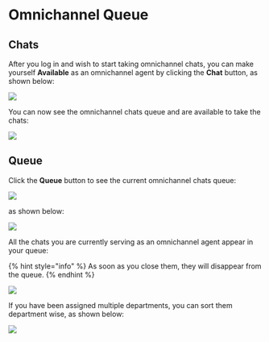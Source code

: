 # Omnichannel Queue

## Chats

After you log in and wish to start taking omnichannel chats, you can make yourself **Available** as an omnichannel agent by clicking the **Chat** button, as shown below:

![](../../../.gitbook/assets/image%20%28236%29.png)

You can now see the omnichannel chats queue and are available to take the chats:

![](../../../.gitbook/assets/image%20%28233%29.png)

## Queue

Click the **Queue** button to see the current omnichannel chats queue:

![](../../../.gitbook/assets/image%20%28229%29.png)

as shown below:

![](../../../.gitbook/assets/image%20%28234%29.png)

All the chats you are currently serving as an omnichannel agent appear in your queue:

{% hint style="info" %}
As soon as you close them, they will disappear from the queue.
{% endhint %}

![](../../../.gitbook/assets/image%20%28230%29.png)

If you have been assigned multiple departments, you can sort them department wise, as shown below:

![](../../../.gitbook/assets/image%20%28232%29.png)

